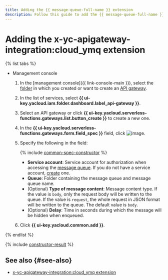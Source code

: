 ```yaml
---
title: Adding the {{ message-queue-full-name }} extension
description: Follow this guide to add the {{ message-queue-full-name }} extension using the specification constructor.
---
```


# Adding the x-yc-apigateway-integration:cloud_ymq extension

{% list tabs %}

- Management console

   1. In the [management console]({{ link-console-main }}), select the [folder](../../../resource-manager/concepts/resources-hierarchy.md#folder) in which you created or want to create an [API gateway](../../concepts/index.md).
   1. In the list of services, select **{{ ui-key.yacloud.iam.folder.dashboard.label_api-gateway }}**.
   1. Select an API gateway or click **{{ ui-key.yacloud.serverless-functions.gateways.list.button_create }}** to create a new one.
   1. In the **{{ ui-key.yacloud.serverless-functions.gateways.form.field_spec }}** field, click ![image](../../../_assets/api-gateway/spec-constructor/cloud-ymq.svg).
   1. Specify the following in the field:

      {% include [common-spec-constructor](../../../_includes/api-gateway/common-spec-constructor.md) %}

      * **Service account**: Service account for authorization when accessing the [message queue](../../../message-queue/concepts/queue.md). If you do not have a service account, [create](../../../iam/operations/sa/create.md) one.
      * **Queue**: Folder containing the message queue and message queue name.
      * (Optional) **Type of message content**: Message content type. If the value is `body`, only the request body will be written to the queue. If the value is `request`, the whole request in JSON format will be written to the queue. The default value is `body`.
      * (Optional) **Delay**: Time in seconds during which the message will be hidden when enqueued.
   1. Click **{{ ui-key.yacloud.common.add }}**.

{% endlist %}

{% include [constructor-result](../../../_includes/api-gateway/constructor-result.md) %}

## See also {#see-also}

* [x-yc-apigateway-integration:cloud_ymq extension](../../concepts/extensions/ymq.md)
